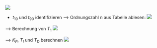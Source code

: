 ![](Pasted%20image%2020250605094348.png)

- $t_{10}$ und $t_{90}$ identifizieren
--> Ordnungszahl n aus Tabelle ablesen:
![](Pasted%20image%2020250605094430.png)

--> Berechnung von $T_1$ 
![](Pasted%20image%2020250605094516.png)

--> $K_P$, $T_I$ und $T_D$ berechnen
![](Pasted%20image%2020250605094609.png)

